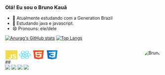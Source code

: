 ### Olá! Eu sou o Bruno Kauã 

- 🔭 Atualmente estudando com a Generation Brazil
- 🌱 Estudando  java e javascript. 
- 😄 Pronouns: ele/dele

[![Anurag's GitHub stats](https://github-readme-stats.vercel.app/api?username=brunokauaal)](https://github.com/brunokauaal/github-readme-stats)
[![Top Langs](https://github-readme-stats.vercel.app/api/top-langs/?username=brunokauaal&layout=compact)](https://github.com/brunokauaal/github-readme-stats)

<div style="display: inline_block"><br>
  <img align="center" alt="Rafa-Js" height="30" width="40" src="https://raw.githubusercontent.com/devicons/devicon/master/icons/javascript/javascript-plain.svg">
  <img align="center" alt="Rafa-React" height="30" width="40" src="https://raw.githubusercontent.com/devicons/devicon/master/icons/react/react-original.svg">
  <img align="center" alt="Rafa-HTML" height="30" width="40" src="https://raw.githubusercontent.com/devicons/devicon/master/icons/html5/html5-original.svg">
  <img align="center" alt="Rafa-CSS" height="30" width="40" src="https://raw.githubusercontent.com/devicons/devicon/master/icons/css3/css3-original.svg">
  <img align="right" alt="Bruno" height="150" style="border-radius:50px;" src="https://cdn.discordapp.com/attachments/705449056205275208/1085023567890108546/Eu.jpeg">
</div>
 ##
 <div> 
  <a href="https://instagram.com/bkauaalves" target="_blank"><img src="https://img.shields.io/badge/-Instagram-%23E4405F?style=for-the-badge&logo=instagram&logoColor=white" target="_blank"></a>
 	<a href="https://www.twitch.tv/brunoloko1227" target="_blank"><img src="https://img.shields.io/badge/Twitch-9146FF?style=for-the-badge&logo=twitch&logoColor=white" target="_blank"></a>
  <a href = "brunokauaalvesdecarvalho@gmail.com"><img src="https://img.shields.io/badge/-Gmail-%23333?style=for-the-badge&logo=gmail&logoColor=white" target="_blank"></a>
  <a href="https://www.linkedin.com/in/bruno-kaua-655a6922a" target="_blank"><img src="https://img.shields.io/badge/-LinkedIn-%230077B5?style=for-the-badge&logo=linkedin&logoColor=white" target="_blank"></a> 
  
</div>
